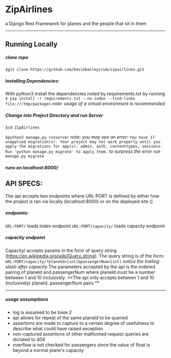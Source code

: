 # ZipAirlines
a Django Rest Framework for planes and the people that sit in them

------------


## Running Locally
##### clone repo
`$git clone https://github.com/kevinbaileycrum/zipairlines.git`
##### Installing Dependencies:
With python3 install the dependencies noted by requirements.txt by running 
`$ pip install -r requirements.txt --no-index --find-links file:///tmp/packages`
*note: usage of a virtual environment is recommended*
##### Change into Project Directory and run Server
`$cd ZipAirlines`   

 `$python3 manage.py runserver`
 *note: you may see an error:*
 `You have 17 unapplied migration(s). Your project may not work properly until you apply the migrations for app(s): admin, auth, contenttypes, sessions. Run 'python manage.py migrate' to apply them.`
*to surpress the error run*
`manage.py migrate`

##### runs on localhost:8000/


## API SPECS:
The api accepts two endpoints where  URL:PORT is defined by either how the project is ran via locally (localhost:8000) or on the deployed site ()

##### endpoints:
`URL:PORT/` loads index endpoint
`URL:PORT/capacity/` loads capacity endpoint

##### capacity endpoint
Capacity/ accepts params in the form of query string (https://en.wikipedia.org/wiki/Query_string).  The query string is of the form:
`URL:PORT/capacity/?planeId=[int]&passengerNum=[int]`
*notice the trailing slash after capacity*
The parameters accepted by the api is the ordered pairing of planeId and passengerNum where planeId must be a number between 1 and 10 inclusively.  **The api only accepts between 1 and 10 (inclusively) planeId, passengerNum pairs **



------------


##### usage assumptions
- log is assumed to be base 2
- api allows for repeat of the same planeId to be queried
- assertions are made to capture to a certain degree of usefulness to describe what could have raised exception
- non-captured assertions of other malformed request queries are dictated to 404
- overflow is not checked for passengers since the value of float is beyond a normal plane's capacity






